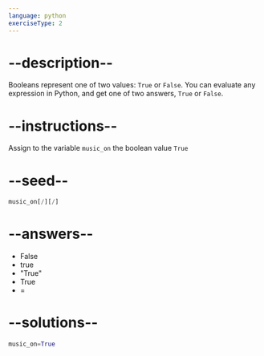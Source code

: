 ```yaml
---
language: python
exerciseType: 2
---
```


# --description--

Booleans represent one of two values: `True` or `False`.
You can evaluate any expression in Python, and get one of two answers, `True` or `False`.

# --instructions--

Assign to the variable `music_on` the boolean value `True`

# --seed--

```python
music_on[/][/]
```

# --answers--

- False
- true
- "True"
- True
- =

# --solutions--

```python
music_on=True
```

